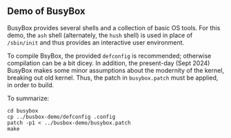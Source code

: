 Demo of BusyBox
---------------
BusyBox provides several shells and a collection of basic OS tools. For
this demo, the `ash` shell (alternately, the `hush` shell) is used in
place of `/sbin/init` and thus provides an interactive user environment.

To compile BsyBox, the provided `defconfig` is recommended; otherwise
compilation can be a bit dicey. In addition, the present-day (Sept 2024)
BusyBox makes some minor assumptions about the modernity of the kernel,
breaking out old kernel. Thus, the patch in `busybox.patch` must be
applied, in order to build.

To summarize:
```
cd busybox
cp ../busbox-demo/defconfig .config
patch -p1 < ../busbox-demo/busybox.patch
make
```
